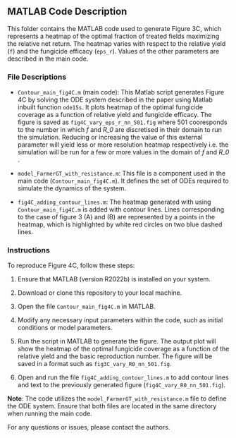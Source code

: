 ## MATLAB Code Description

This folder contains the MATLAB code used to generate Figure 3C, which represents a heatmap of the optimal fraction of treated fields maximizing the relative net return. The heatmap varies with respect to the relative yield (`f`) and the fungicide efficacy (`eps_r`). Values of the other parameters are described in the main code.

### File Descriptions

- `Contour_main_fig4C.m` (main code): This Matlab script generates Figure 4C by solving the ODE system described in the paper using Matlab inbuilt function `ode15s`.
It plots heatmap of the optimal fungicide coverage as a function of relative yield and fungicide efficacy. The figure is saved as `fig4C_vary_eps_r_nn_501.fig` where 501 cooresponds to the number in which *f* and *R_0* are discretised in their domain to run the simulation. Reducing or increasing the value of this external parameter will yield less or more resolution heatmap respectively i.e. the simulation will be run for a few or more values in the domain of *f* and *R_0* .

- `model_FarmerGT_with_resistance.m`: This file is a component used in the main code (`Contour_main_fig4C.m`). It defines the set of ODEs required to simulate the dynamics of the system.

- `fig4C_adding_contour_lines.m`: The heatmap generated with using `Contour_main_fig4C.m` is added with contour lines. Lines corresponding to the case of figure 3 (A) and (B) are represented by a points in the heatmap, which is highlighted by white red circles on two blue dashed lines.


### Instructions

To reproduce Figure 4C, follow these steps:

1. Ensure that MATLAB (version R2022b) is installed on your system.

2. Download or clone this repository to your local machine.

3. Open the file `Contour_main_fig4C.m` in MATLAB.

4. Modify any necessary input parameters within the code, such as initial conditions or model parameters.

5. Run the script in MATLAB to generate the figure. The output plot will show the heatmap of the optimal fungicide coverage as a function of the relative yield and the basic reproduction number. The figure will be saved in a format such as `fig3C_vary_R0_nn_501.fig`.

6. Open and run the file `fig4C_adding_contour_lines.m` to add contour lines and text to the previously generated figure (`fig4C_vary_R0_nn_501.fig`).

**Note**: The code utilizes the `model_FarmerGT_with_resistance.m` file to define the ODE system. Ensure that both files are located in the same directory when running the main code.

For any questions or issues, please contact the authors.